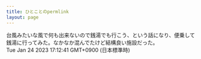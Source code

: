 ```yaml
---
title: ひとことのpermlink
layout: page
---
```

<div class="box" dt="1674547961302">
  台風みたいな風で何も出来ないので銭湯でも行こう、という話になり、便乗して銭湯に行ってみた。なかなか混んでたけど結構良い施設だった。
  <div class="content is-small">Tue Jan 24 2023 17:12:41 GMT+0900 (日本標準時)</div>
</div>
